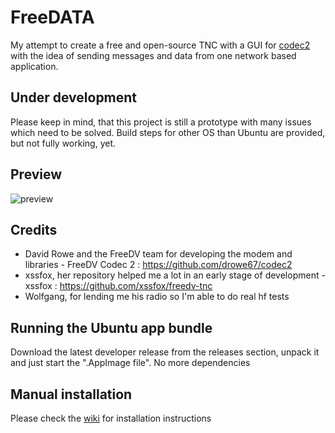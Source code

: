 # FreeDATA
My attempt to create a free and open-source TNC with a GUI for [codec2](https://github.com/drowe67/codec2) with the idea of sending messages and data from one network based application. 

## Under development
Please keep in mind, that this project is still a prototype with many issues which need to be solved.
Build steps for other OS than Ubuntu are provided, but not fully working, yet.

## Preview
![preview](https://github.com/DJ2LS/FreeDATA/blob/main/documentation/FreeDATA_preview.gif?raw=true "Preview")

## Credits
* David Rowe and the FreeDV team for developing the modem and libraries -
FreeDV Codec 2 : https://github.com/drowe67/codec2
* xssfox, her repository helped me a lot in an early stage of development -
xssfox : https://github.com/xssfox/freedv-tnc
* Wolfgang, for lending me his radio so I'm able to do real hf tests

## Running the Ubuntu app bundle
Download the latest developer release from the releases section, unpack it and just start the ".AppImage file". No more dependencies

## Manual installation
Please check the [wiki](https://github.com/DJ2LS/FreeDATA/wiki) for installation instructions


